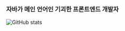### 자바가 메인 언어인 기괴한 프론트엔드 개발자

![GitHub stats](https://github-readme-stats.vercel.app/api?username=goldfrosch&show_icons=true&theme=tokyonight)
